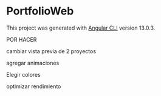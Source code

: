 # PortfolioWeb

This project was generated with [Angular CLI](https://github.com/angular/angular-cli) version 13.0.3.

POR HACER

cambiar vista previa de 2 proyectos

agregar animaciones

Elegir colores

optimizar rendimiento
